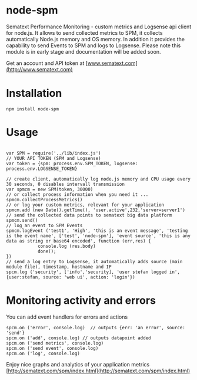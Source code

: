 node-spm
========

Sematext Performance Monitoring - custom metrics and Logsense api client for node.js.
It allows to send collected metrics to SPM, it collects automatically Node.js memory and OS memory.
In addition it provides the capability to send Events to SPM and logs to Logsense.
Please note this module is in early stage and documentation will be added soon.

Get an account and API token at [www.sematext.com](http://www.sematext.com)

# Installation
```
npm install node-spm
```

# Usage
```

var SPM = require('../lib/index.js')
// YOUR API TOKEN (SPM and Logsense)
var token = {spm: process.env.SPM_TOKEN, logsense: process.env.LOGSENSE_TOKEN}

// create client, automatically log node.js memory and CPU usage every 30 seconds, 0 disables intervall transmission
var spmcm = new SPM(token, 30000)
// or collect process information when you need it ...
spmcm.collectProcessMetrics()
// or log your custom metrics, relevant for your application
spmcm.add (new Date().getTime(), 'user.active',232,'server=server1')
// send the collected data points to sematext big data platform
spmcm.send()
// log an event to SPM Events
spmcm.logEvent ('test1', 'High', 'this is an event message', 'testing is the event name', ['test', 'node-spm'], 'event source', 'this is any data as string or base64 encoded', function (err,res) {
            console.log (res.body)
            done();
})
// send a log entry to Logsense, it automatically adds source (main module file), timestamp, hostname and IP
spcm.log ('security', ['info','security], 'user stefan logged in', {user:stefan, source: 'web ui', action: 'login'})
```

# Monitoring activity and errors
You can add event handlers for errors and actions
```
spcm.on ('error', console.log)  // outputs {err: 'an error', source: 'send'}
spcm.on ('add', console.log) // outputs datapoint added
spcm.on ('send metrics', console.log)
spcm.on ('send event', console.log)
spcm.on ('log', console.log)
```

Enjoy nice graphs and analytics of your application metrics  [http://sematext.com/spm/index.html](http://sematext.com/spm/index.html)
